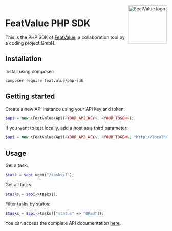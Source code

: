 <img alt="FeatValue logo" align="right" src="https://www.featvalue.io/wp-content/uploads/2022/02/logo.svg"  width="120" height="120">

# FeatValue PHP SDK
This is the PHP SDK of [FeatValue](https://www.featvalue.io/), a collaboration tool by a&nbsp;coding&nbsp;project&nbsp;GmbH.

## Installation
Install using composer:
```
composer require featvalue/php-sdk
```

## Getting started
Create a new API instance using your API key and token:
```php
$api = new \FeatValue\Api(<YOUR_API_KEY>, <YOUR_TOKEN>);
```
If you want to test locally, add a host as a third parameter:
```php
$api = new \FeatValue\Api(<YOUR_API_KEY>, <YOUR_TOKEN>, "http://localhost/api");
```

## Usage
Get a task:
```php
$task = $api->get("/tasks/1");
```
Get all tasks:
```php
$tasks = $api->tasks();
```
Filter tasks by status:
```php
$tasks = $api->tasks(["status" => "OPEN"]);
```

You can access the complete API documentation [here](https://app.featvalue.io/api/documentation#/).